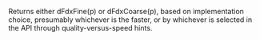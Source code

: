 Returns either dFdxFine(p) or dFdxCoarse(p), based on implementation choice, presumably whichever is the faster, or by whichever is selected in the API through quality-versus-speed hints.